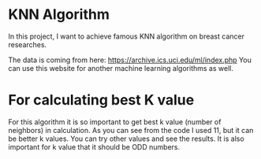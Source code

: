 # KNN Algorithm

In this project, I want to achieve famous KNN algorithm on breast cancer researches.

The data is coming from here: https://archive.ics.uci.edu/ml/index.php
You can use this website for another machine learning algorithms as well.

# For calculating best K value
For this algorithm it is so important to get best k value (number of neighbors) in calculation. As you can see from the code
I used 11, but it can be better k values. You can try other values and see the results. It is also important for k value
that it should be ODD numbers.
